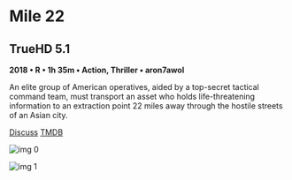 # Mile 22

## TrueHD 5.1

**2018 • R • 1h 35m • Action, Thriller • aron7awol**

An elite group of American operatives, aided by a top-secret tactical command team, must transport an asset who holds life-threatening information to an extraction point 22 miles away through the hostile streets of an Asian city.

[Discuss](https://www.avsforum.com/threads/bass-eq-for-filtered-movies.2995212/post-57107858)  [TMDB](347375)

![img 0](https://i.imgur.com/indRv2x.jpg)

![img 1](https://i.imgur.com/3MObYYR.jpg)

